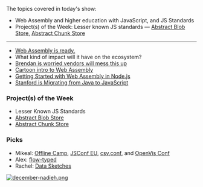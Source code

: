 The topics covered in today's show:

- Web Assembly and higher education with JavaScript, and JS Standards
- Project(s) of the Week: Lesser known JS standards — [Abstract Blob Store](https://github.com/maxogden/abstract-blob-store), [Abstract Chunk Store](https://github.com/mafintosh/abstract-chunk-store)

---

- [Web Assembly is ready.](https://lists.w3.org/Archives/Public/public-webassembly/2017Feb/0002.html)
- What kind of impact will it have on the ecosystem?
- [Brendan is worried vendors will mess this up](http://www.infoworld.com/article/3175024/web-development/brendan-eich-tech-giants-could-botch-webassembly.html)
- [Cartoon intro to Web Assembly](https://hacks.mozilla.org/2017/02/a-cartoon-intro-to-webassembly/)
- [Getting Started with Web Assembly in Node.js](http://thecodebarbarian.com/getting-started-with-webassembly-in-node.js.html?utm_source=nodeweekly&utm_medium=email)
- [Stanford is Migrating from Java to JavaScript](http://www.stanforddaily.com/2017/02/28/cs-department-updates-introductory-courses/)

### Project(s) of the Week

- Lesser Known JS Standards
- [Abstract Blob Store](https://github.com/maxogden/abstract-blob-store)
- [Abstract Chunk Store](https://github.com/mafintosh/abstract-chunk-store)

### Picks

- Mikeal: [Offline Camp](http://offlinefirst.org/camp/), [JSConf EU](http://2017.jsconf.eu/), [csv,conf](https://csvconf.com/), and [OpenVis Conf](https://openvisconf.com/)
- Alex: [flow-typed](https://github.com/flowtype/flow-typed)
- Rachel: [Data Sketches](http://www.datasketch.es/)

[![december-nadieh.png](https://cdn.changelog.com/sketches-december-nadieh.png)](http://www.datasketch.es/december/code/nadieh/)
